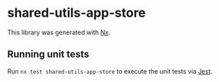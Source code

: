 # shared-utils-app-store

This library was generated with [Nx](https://nx.dev).

## Running unit tests

Run `nx test shared-utils-app-store` to execute the unit tests via [Jest](https://jestjs.io).
